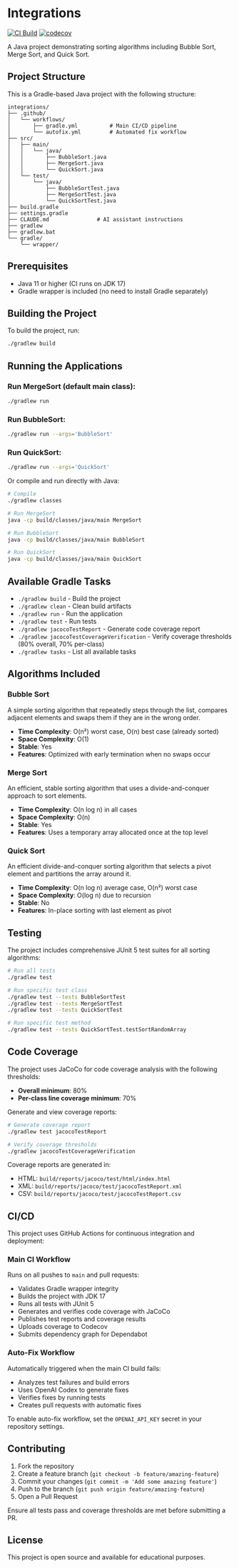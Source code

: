 # Integrations

[![CI Build](https://github.com/cunac/integrations/workflows/Java%20CI%20with%20Gradle/badge.svg)](https://github.com/cunac/integrations/actions)
[![codecov](https://codecov.io/gh/cunac/integrations/branch/main/graph/badge.svg)](https://codecov.io/gh/cunac/integrations)

A Java project demonstrating sorting algorithms including Bubble Sort, Merge Sort, and Quick Sort.

## Project Structure

This is a Gradle-based Java project with the following structure:

```
integrations/
├── .github/
│   └── workflows/
│       ├── gradle.yml          # Main CI/CD pipeline
│       └── autofix.yml         # Automated fix workflow
├── src/
│   ├── main/
│   │   └── java/
│   │       ├── BubbleSort.java
│   │       ├── MergeSort.java
│   │       └── QuickSort.java
│   └── test/
│       └── java/
│           ├── BubbleSortTest.java
│           ├── MergeSortTest.java
│           └── QuickSortTest.java
├── build.gradle
├── settings.gradle
├── CLAUDE.md               # AI assistant instructions
├── gradlew
├── gradlew.bat
└── gradle/
    └── wrapper/
```

## Prerequisites

- Java 11 or higher (CI runs on JDK 17)
- Gradle wrapper is included (no need to install Gradle separately)

## Building the Project

To build the project, run:

```bash
./gradlew build
```

## Running the Applications

### Run MergeSort (default main class):
```bash
./gradlew run
```

### Run BubbleSort:
```bash
./gradlew run --args='BubbleSort'
```

### Run QuickSort:
```bash
./gradlew run --args='QuickSort'
```

Or compile and run directly with Java:

```bash
# Compile
./gradlew classes

# Run MergeSort
java -cp build/classes/java/main MergeSort

# Run BubbleSort
java -cp build/classes/java/main BubbleSort

# Run QuickSort
java -cp build/classes/java/main QuickSort
```

## Available Gradle Tasks

- `./gradlew build` - Build the project
- `./gradlew clean` - Clean build artifacts
- `./gradlew run` - Run the application
- `./gradlew test` - Run tests
- `./gradlew jacocoTestReport` - Generate code coverage report
- `./gradlew jacocoTestCoverageVerification` - Verify coverage thresholds (80% overall, 70% per-class)
- `./gradlew tasks` - List all available tasks

## Algorithms Included

### Bubble Sort
A simple sorting algorithm that repeatedly steps through the list, compares adjacent elements and swaps them if they are in the wrong order.
- **Time Complexity**: O(n²) worst case, O(n) best case (already sorted)
- **Space Complexity**: O(1)
- **Stable**: Yes
- **Features**: Optimized with early termination when no swaps occur

### Merge Sort
An efficient, stable sorting algorithm that uses a divide-and-conquer approach to sort elements.
- **Time Complexity**: O(n log n) in all cases
- **Space Complexity**: O(n)
- **Stable**: Yes
- **Features**: Uses a temporary array allocated once at the top level

### Quick Sort
An efficient divide-and-conquer sorting algorithm that selects a pivot element and partitions the array around it.
- **Time Complexity**: O(n log n) average case, O(n²) worst case
- **Space Complexity**: O(log n) due to recursion
- **Stable**: No
- **Features**: In-place sorting with last element as pivot

## Testing

The project includes comprehensive JUnit 5 test suites for all sorting algorithms:

```bash
# Run all tests
./gradlew test

# Run specific test class
./gradlew test --tests BubbleSortTest
./gradlew test --tests MergeSortTest
./gradlew test --tests QuickSortTest

# Run specific test method
./gradlew test --tests QuickSortTest.testSortRandomArray
```

## Code Coverage

The project uses JaCoCo for code coverage analysis with the following thresholds:
- **Overall minimum**: 80%
- **Per-class line coverage minimum**: 70%

Generate and view coverage reports:

```bash
# Generate coverage report
./gradlew test jacocoTestReport

# Verify coverage thresholds
./gradlew jacocoTestCoverageVerification
```

Coverage reports are generated in:
- HTML: `build/reports/jacoco/test/html/index.html`
- XML: `build/reports/jacoco/test/jacocoTestReport.xml`
- CSV: `build/reports/jacoco/test/jacocoTestReport.csv`

## CI/CD

This project uses GitHub Actions for continuous integration and deployment:

### Main CI Workflow
Runs on all pushes to `main` and pull requests:
- Validates Gradle wrapper integrity
- Builds the project with JDK 17
- Runs all tests with JUnit 5
- Generates and verifies code coverage with JaCoCo
- Publishes test reports and coverage results
- Uploads coverage to Codecov
- Submits dependency graph for Dependabot

### Auto-Fix Workflow
Automatically triggered when the main CI build fails:
- Analyzes test failures and build errors
- Uses OpenAI Codex to generate fixes
- Verifies fixes by running tests
- Creates pull requests with automatic fixes

To enable auto-fix workflow, set the `OPENAI_API_KEY` secret in your repository settings.

## Contributing

1. Fork the repository
2. Create a feature branch (`git checkout -b feature/amazing-feature`)
3. Commit your changes (`git commit -m 'Add some amazing feature'`)
4. Push to the branch (`git push origin feature/amazing-feature`)
5. Open a Pull Request

Ensure all tests pass and coverage thresholds are met before submitting a PR.

## License

This project is open source and available for educational purposes.
